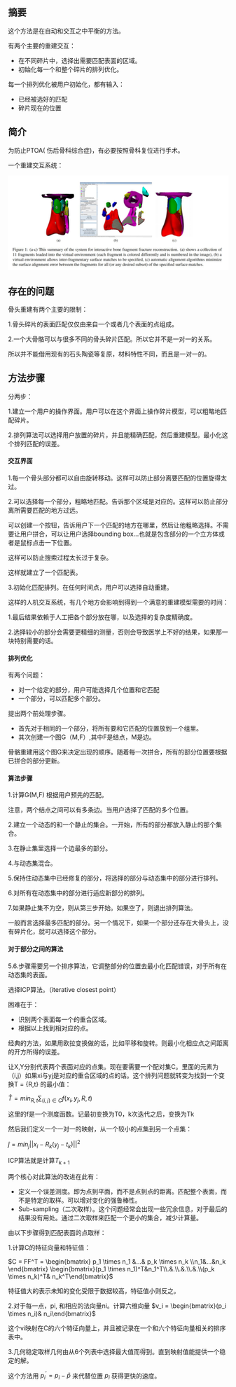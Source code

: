 ## 摘要

这个方法是在自动和交互之中平衡的方法。

有两个主要的重建交互：

- 在不同碎片中，选择出需要匹配表面的区域。
- 初始化每一个和整个碎片的排列优化。

每一个排列优化被用户初始化，都有输入：

- 已经被选好的匹配
- 碎片现在的位置





## 简介

为防止PTOA( 伤后骨科综合症)，有必要按照骨科复位进行手术。

一个重建交互系统：

![1](https://github.com/freyakniglty/algorithm/blob/master/images/r1.jpg)



## 存在的问题

骨头重建有两个主要的限制：

1.骨头碎片的表面匹配仅仅由来自一个或者几个表面的点组成。

2.一个大骨骼可以与很多不同的骨头碎片匹配。所以它并不是一对一的关系。

所以并不能借用现有的石头陶瓷等复原，材料特性不同，而且是一对一的。



## 方法步骤

分两步：

1.建立一个用户的操作界面。用户可以在这个界面上操作碎片模型，可以粗略地匹配碎片。

2.排列算法可以选择用户放置的碎片，并且能精确匹配，然后重建模型。最小化这个排列匹配的误差。



#### 交互界面

1.每一个骨头部分都可以自由旋转移动。这样可以防止部分离要匹配的位置旋得太过。

2.可以选择每一个部分，粗略地匹配。告诉那个区域是对应的。这样可以防止部分离所需要匹配的地方过远。

可以创建一个按钮，告诉用户下一个匹配的地方在哪里，然后让他粗略选择。不需要让用户拼合，可以让用户选择bounding box...也就是包含部分的一个立方体或者是鼠标点击一下位置。

这样可以防止搜索过程太长过于复杂。

这样就建立了一个匹配表。

3.初始化匹配排列。在任何时间点，用户可以选择自动重建。



这样的人机交互系统，有几个地方会影响到得到一个满意的重建模型需要的时间：

1.最后结果依赖于人工把各个部分放在哪，以及选择的复杂度精确度。

2.选择较小的部分会需要更精细的测量，否则会导致医学上不好的结果，如果那一块特别需要的话。



#### 排列优化

有两个问题：

- 对一个给定的部分，用户可能选择几个位置和它匹配
- 一个部分，可以匹配多个部分。

提出两个前处理步骤。

- 首先对于相同的一个部分，将所有要和它匹配的位置放到一个组里。
- 其次创建一个图G（M,F）,其中F是结点，M是边。

骨骼重建用这个图G来决定出现的顺序。随着每一次拼合，所有的部分位置要根据已拼合的部分更新。



#### 算法步骤

1.计算G(M,F) 根据用户预先的匹配。

注意，两个结点之间可以有多条边。当用户选择了匹配的多个位置。

2.建立一个动态的和一个静止的集合。一开始，所有的部分都放入静止的那个集合。

3.在静止集里选择一个边最多的部分。

4.与动态集混合。

5.保持住动态集中已经修复的部分，将选择的部分与动态集中的部分进行排列。

6.对所有在动态集中的部分进行适应新部分的排列。

7.如果静止集不为空，则从第三步开始。如果空了，则退出排列算法。



一般而言选择最多匹配的部分。另一个情况下，如果一个部分还存在大骨头上，没有碎片化，就可以选择这个部分。



#### 对于部分之间的算法

5.6.步骤需要另一个排序算法，它调整部分的位置去最小化匹配错误，对于所有在动态集的表面。

选择ICP算法。（iterative closest point）

困难在于：

- 识别两个表面每一个的重合区域。
- 根据以上找到相对应的点。

经典的方法，如果用欧拉变换做的话，比如平移和旋转。则最小化相应点之间距离的开方所得的误差。

让X,Y分别代表两个表面对应的点集。现在要需要一个配对集C。里面的元素为（i,j）如果xi与yj是对应的重合区域的点的话。这个排列问题就转变为找到一个变换T = {R,t} 的最小值：

$\hat{T} = min_{R,t} \sum_{(i,j)\in C}f(x_i,y_j,R,t)$

这里的f是一个测度函数。记最初变换为T0，k次迭代之后，变换为Tk



然后我们定义一个一对一的映射，从一个较小的点集到另一个点集：

$\hat{j} = min_j||x_i-R_k(y_j-t_k)||^2$



ICP算法就是计算$T_{k+1}$ 

两个核心对此算法的改进在此有：

- 定义一个误差测度。即为点到平面，而不是点到点的距离。匹配整个表面，而不是特定的取样。可以增对变化的强鲁棒性。
- Sub-sampling（二次取样）。这个问题经常会出现一些冗余信息，对于最后的结果没有用处。通过二次取样来匹配一个更小的集合，减少计算量。

由以下步骤得到匹配表面的点取样：

1.计算C的特征向量和特征值：

$C = FF^T = \begin{bmatrix} p_1 \times n_1 &...& p_k \times n_k \\n_1&...&n_k \end{bmatrix} \begin{bmatrix}(p_1 \times n_1)^T&n_1^T\\.&.\\.&.\\.&.\\(p_k \times n_k)^T& n_k^T\end{bmatrix}$

特征值大的表示未知的变化受限于数据较高，特征值小则反之。



2.对于每一点，pi, 和相应的法向量ni。计算六维向量 $v_i = \begin{bmatrix}(p_i \times n_i)& n_i\end{bmatrix}$

这个vi映射在C的六个特征向量上，并且被记录在一个和六个特征向量相关的排序表中。



3.几何稳定取样几何由从6个列表中选择最大值而得到。直到映射值能提供一个稳定的解。



这个方法用 $p_i^\prime = p_i - \bar{p}$ 来代替位置 $p_i$ 获得更快的速度。 















